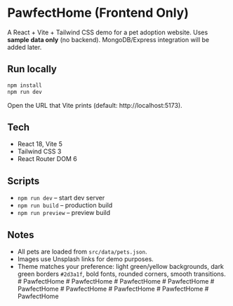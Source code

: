 # PawfectHome (Frontend Only)

A React + Vite + Tailwind CSS demo for a pet adoption website. Uses **sample data only** (no backend).
MongoDB/Express integration will be added later.

## Run locally

```bash
npm install
npm run dev
```

Open the URL that Vite prints (default: http://localhost:5173).

## Tech
- React 18, Vite 5
- Tailwind CSS 3
- React Router DOM 6

## Scripts
- `npm run dev` – start dev server
- `npm run build` – production build
- `npm run preview` – preview build

## Notes
- All pets are loaded from `src/data/pets.json`.
- Images use Unsplash links for demo purposes.
- Theme matches your preference: light green/yellow backgrounds, dark green borders `#2d3a1f`, bold fonts, rounded corners, smooth transitions.
#   P a w f e c t H o m e  
 #   P a w f e c t H o m e  
 #   P a w f e c t H o m e  
 #   P a w f e c t H o m e  
 #   P a w f e c t H o m e  
 #   P a w f e c t H o m e  
 #   P a w f e c t H o m e  
 #   P a w f e c t H o m e  
 #   P a w f e c t H o m e  
 